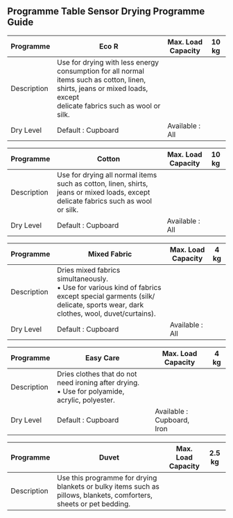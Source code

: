 ## **Programme Table Sensor Drying Programme Guide**

| Programme   | Eco R                                                                                                                                                                     | Max. Load<br>Capacity | 10 kg |
|-------------|---------------------------------------------------------------------------------------------------------------------------------------------------------------------------|-----------------------|-------|
| Description | Use for drying with less energy consumption for all normal<br>items such as cotton, linen, shirts, jeans or mixed loads, except<br>delicate fabrics such as wool or silk. |                       |       |
| Dry Level   | Default : Cupboard                                                                                                                                                        | Available : All       |       |

| Programme   | Cotton                                                                                                                                | Max. Load<br>Capacity | 10 kg |
|-------------|---------------------------------------------------------------------------------------------------------------------------------------|-----------------------|-------|
| Description | Use for drying all normal items such as cotton, linen, shirts,<br>jeans or mixed loads, except delicate fabrics such as wool or silk. |                       |       |
| Dry Level   | Default : Cupboard                                                                                                                    | Available : All       |       |

| Programme   | Mixed Fabric                                                                                                                                                           | Max. Load<br>Capacity | 4 kg |
|-------------|------------------------------------------------------------------------------------------------------------------------------------------------------------------------|-----------------------|------|
| Description | Dries mixed fabrics simultaneously.<br>• Use for various kind of fabrics except special garments (silk/<br>delicate, sports wear, dark clothes, wool, duvet/curtains). |                       |      |
| Dry Level   | Default : Cupboard                                                                                                                                                     | Available : All       |      |

| Programme   | Easy Care                                                                                        | Max. Load<br>Capacity         | 4 kg |
|-------------|--------------------------------------------------------------------------------------------------|-------------------------------|------|
| Description | Dries clothes that do not need ironing after drying.<br>• Use for polyamide, acrylic, polyester. |                               |      |
| Dry Level   | Default : Cupboard                                                                               | Available : Cupboard,<br>Iron |      |

| Programme   | Duvet                                                                                                                  | Max. Load<br>Capacity | 2.5 kg |
|-------------|------------------------------------------------------------------------------------------------------------------------|-----------------------|--------|
| Description | Use this programme for drying blankets or bulky items such as<br>pillows, blankets, comforters, sheets or pet bedding. |                       |        |